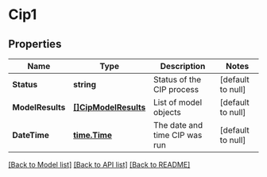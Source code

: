 # Cip1

## Properties
Name | Type | Description | Notes
------------ | ------------- | ------------- | -------------
**Status** | **string** | Status of the CIP process | [default to null]
**ModelResults** | [**[]CipModelResults**](Cip_model_results.md) | List of model objects | [default to null]
**DateTime** | [**time.Time**](time.Time.md) | The date and time CIP was run | [default to null]

[[Back to Model list]](../README.md#documentation-for-models) [[Back to API list]](../README.md#documentation-for-api-endpoints) [[Back to README]](../README.md)

